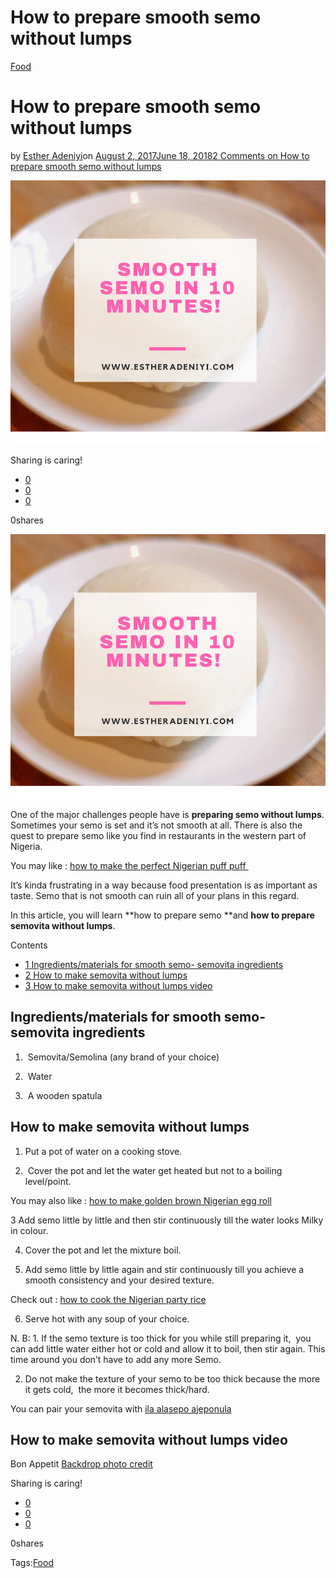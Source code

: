 # How to prepare smooth semo without lumps

[Food](https://estheradeniyi.com/category/food/)
# How to prepare smooth semo without lumps

by [Esther Adeniyi](https://estheradeniyi.com/author/esther-adeniyi/)on [August 2, 2017June 18, 2018](https://estheradeniyi.com/smooth-lumpless-semo-in-10-minutes/)[2 Comments on How to prepare smooth semo without lumps](https://estheradeniyi.com/smooth-lumpless-semo-in-10-minutes/#comments)

![](images\Semo.png)

Sharing is caring!

- [0](https://www.facebook.com/sharer/sharer.php?u=https%3A%2F%2Festheradeniyi.com%2Fsmooth-lumpless-semo-in-10-minutes%2F&amp;t=How%20to%20prepare%20smooth%20semo%20without%20lumps)
- [0](https://twitter.com/intent/tweet?text=How%20to%20prepare%20smooth%20semo%20without%20lumps&amp;url=https%3A%2F%2Festheradeniyi.com%2Fsmooth-lumpless-semo-in-10-minutes%2F)
- [0](#)

0shares

[![Semo](images\Semo.png)](images\Semo.png)

One of the major challenges people have is **preparing semo without lumps**. Sometimes your semo is set and it&#x2019;s not smooth at all. There is also the quest to prepare semo like you find in restaurants in the western part of Nigeria.

You may like : [how to make the perfect Nigerian puff puff&#xA0;](https://www.estheradeniyi.com/how-to-make-puff-puff)

It&#x2019;s kinda frustrating in a way because food presentation is as important as taste. Semo that is not smooth can ruin all of your plans in this regard.

In this article, you will learn **how to prepare semo **and **how to prepare semovita without lumps**.

Contents

- [1 Ingredients/materials for smooth semo- semovita ingredients](#Ingredientsmaterials_for_smooth_semo-_semovita_ingredients)
- [2 How to make semovita without lumps](#How_to_make_semovita_without_lumps)
- [3 How to make semovita without lumps video](#How_to_make_semovita_without_lumps_video)

## Ingredients/materials for smooth semo- semovita ingredients

1. &#xA0;Semovita/Semolina (any brand of your choice)

2. &#xA0;Water

3. &#xA0;A wooden spatula

## How to make semovita without lumps

1. Put a pot of water on a cooking stove.

2. &#xA0;Cover the pot and let the water get heated but not to a boiling level/point.

You may also like : [how to make golden brown Nigerian egg roll](https://www.estheradeniyi.com/how-to-make-nigerian-egg-roll)

3 Add semo little by little and then stir continuously till the water looks Milky in colour.

4. Cover the pot and let the mixture boil.

5. Add semo little by little again and stir continuously till you achieve a smooth consistency and your desired texture.

Check out : [how to cook the Nigerian party rice](https://www.estheradeniyi.com/nigerian-party-jollof-rice-step-by-step?m=1)

6. Serve hot with any soup of your choice.

N. B: 1. If the semo texture is too thick for you while still preparing it, &#xA0;you can add little water either hot or cold and allow it to boil, then stir again. This time around you don&#x2019;t have to add any more Semo.

2. Do not make the texture of your semo to be too thick because the more it gets cold, &#xA0;the more it becomes thick/hard.

You can pair your semovita with [ila alasepo ajeponula](https://www.estheradeniyi.com/ila-alasepookro-soup-ajeponula-recipe)

## How to make semovita without lumps video

Bon Appetit
[Backdrop photo credit](http://2jaysenterprises.com/product/semovita/)

Sharing is caring!

- [0](https://www.facebook.com/sharer/sharer.php?u=https%3A%2F%2Festheradeniyi.com%2Fsmooth-lumpless-semo-in-10-minutes%2F&amp;t=How%20to%20prepare%20smooth%20semo%20without%20lumps)
- [0](https://twitter.com/intent/tweet?text=How%20to%20prepare%20smooth%20semo%20without%20lumps&amp;url=https%3A%2F%2Festheradeniyi.com%2Fsmooth-lumpless-semo-in-10-minutes%2F)
- [0](#)

0shares

Tags:[Food](https://estheradeniyi.com/tag/food/)